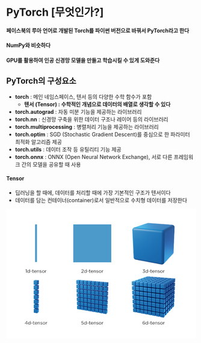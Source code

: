 # PyTorch [무엇인가?]



#### 페이스북의 루아 언어로 개발된 Torch를 파이썬 버전으로 바꿔서 PyTorch라고 한다



#### NumPy와 비슷하다



#### GPU를 활용하여 인공 신경망 모델을 만들고 학습시킬 수 있게 도와준다



## PyTorch의 구성요소

- **torch** : 메인 네임스페이스, 텐서 등의 다양한 수학 함수가 포함
  - **텐서 (Tensor) : 수학적인 개념으로 데이터의 배열로 생각할 수 있다**
- **torch.autograd** : 자동 미분 기능을 제공하는 라이브러리
- **torch.nn** : 신경망 구축을 위한 데이터 구조나 레이어 등의 라이브러리
- **torch.multiprocessing** : 병렬처리 기능을 제공하는 라이브러리
- **torch.optim** : SGD (Stochastic Gradient Descent)를 중심으로 한 파라미터 최적화 알고리즘 제공
- **torch.utils** : 데이터 조작 등 유틸리티 기능 제공
- **torch.onnx** : ONNX (Open Neural Network Exchange), 서로 다른 프레임워크 간의 모델을 공유할 때 사용



#### Tensor

- 딥러닝을 할 때에, 데이터를 처리할 때에 가장 기본적인 구조가 텐서이다
- 데이터를 담는 컨테이너(container)로서 일반적으로 수치형 데이터를 저장한다

![Tensors](1_PyTorch_무엇인가.assets/Tensors.png)




